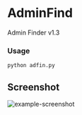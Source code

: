 # AdminFind
Admin Finder v1.3

### Usage
```
python adfin.py
```

## Screenshot
![example-screenshot](https://user-images.githubusercontent.com/35635224/37264062-f6eed890-25dd-11e8-8022-7e8e8043a325.png)
